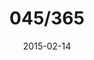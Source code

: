 ---
title:  "045/365"
date:   2015-02-14
thumbnail-path: "thumbnails/thumbnail-45.jpg"
full-path: "full-size/full-size-45.jpg"
short-description: ""
---